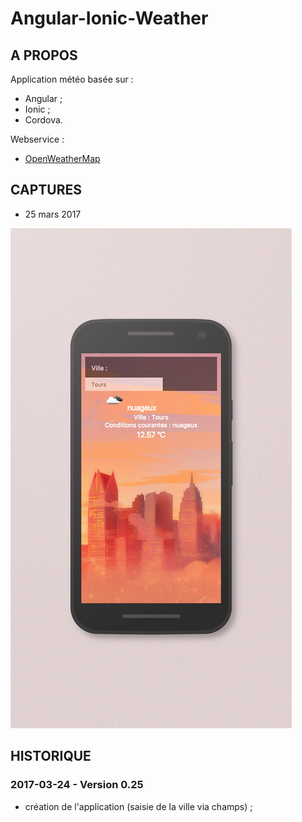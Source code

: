 # Angular-Ionic-Weather

## A PROPOS
Application météo basée sur :
* Angular ;
* Ionic ;
* Cordova.

Webservice : 
* [OpenWeatherMap](http://openweathermap.org/)

## CAPTURES
* 25 mars 2017

![version 0.25](https://github.com/claudebueno/Angular-Ionic-Weather/blob/master/aiw-0-25.jpg)

## HISTORIQUE

### 2017-03-24 - Version 0.25
* création de l'application (saisie de la ville via champs) ;

